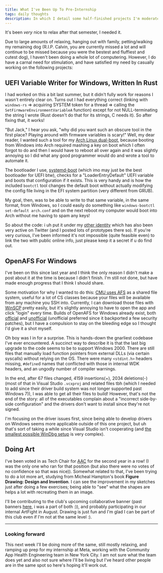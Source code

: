 ```yaml
---
title: What I've Been Up To Pre-Internship
tags: daily thoughts
description: In which I detail some half-finished projects I'm moderately proud of and just generally give life updates
---
```


It's been _very_ nice to relax after that semester, I needed it.

Due to large amounts of relaxing, hanging out with family, petting/walking my
remaining dog (R.I.P. Calvin, you are currently missed a lot and will continue
to be missed because you were the bestest and fluffiest and cutest dog), I
haven't been doing a whole lot of computering. However, I do have a carnal need
for stimulation, and have satisfied my need by casually working on the
following projects:

## UEFI Variable Writer for Windows, Written In Rust

I had worked on this a bit last summer, but it didn't fully work for reasons I
wasn't entirely clear on. Turns out I had everything correct (linking with
`windows-rs` => acquiring SYSTEM token for a thread => calling the
`SetFirmwareEnvironmentVariableA` function) except for not NULL-terminating the
string I wrote (Rust doesn't do that for its strings, C needs it). So after
fixing that, it works!

"But Jack," I hear you ask, "why did you want such an obscure tool in the first
place? Playing around with firmware variables is scary!" Well, my dear reader,
I wanted such a tool for my [Arch Linux
dual-boot](./2019-07-15-operating-system-shopping-1-2.html), because
booting from Windows into Arch required mashing a key on boot which I often
forgot to do and then I would have to reboot all over again and it was slightly
annoying so I did what any good programmer would do and wrote a tool to
automate it.

The bootloader I use,
[systemd-boot](https://wiki.archlinux.org/title/Systemd-boot) (which imo may
just be the best bootloader for UEFI btw), checks for a "LoaderEntryDefault"
UEFI variable and boots that configuration if it exists. This is very handy and
is how the included `bootctl` tool changes the default boot without actually
modifying the config file living in the EFI system partition (very different
from GRUB).

My goal, then, was to be able to write to that same variable, in the same
format, from Windows, so I could easily do something like `windows-bootctl
set-default arch.conf` and on the next reboot my computer would boot into Arch
without me having to spam any keys!

So about the code: i uh put it under my [other
identity](./2020-11-20-online-identity.html) which has also been very active on
Twitter (and I posted lots of prototypes there so). If you're very curious,
I've been informed it's not impossible (quite feasible even) to link the two
with public online info, just please keep it a secret if u do find out.

## OpenAFS For Windows

I've been on this since last year and I think the only reason I didn't make a
post about it at the time is because I didn't finish. I'm still not done, but
have made enough progress that I think I should share.

Some motivation for why I wanted to do this: [CMU uses
AFS](https://www.cmu.edu/computing/services/comm-collab/collaboration/afs/index.html)
as a shared file system, useful for a lot of CS classes because your files will
be available from any machine you SSH into. Currently, I can download those
files with [WinSCP](https://winscp.net/eng/index.php) pretty easily, but it's
slightly annoying to have to open the app and click "login" every time. Builds
of OpenAFS for Windows already exist, both
[official](https://www.openafs.org/frameless/windows.html) and
[unofficial](https://www.auristor.com/openafs/client-installer/) (unofficial
preferred since it backported a few security patches), but I have a compulsion
to stay on the bleeding edge so I thought I'd give it a shot myself.

Oh boy was I in for a surprise. This is hands-down the gnarliest codebase I've
ever encountered. A succinct way to describe it is that the last big upgrade to
the code seems to be to support Windows 2000. There are still files that
manually load function pointers from external DLLs (via certain syscalls)
without relying on the OS. There were many `<stdint.h>` headers missing,
`#define`d names that conflicted with those in internal WDK headers, and an
ungodly number of compiler warnings.

In the end, after 67 files changed, 4159 insertions(+), 2034 deletions(-) (most
of that in Visual Studio `.vcxproj` and related files tbh (which I needed to
add since their driver build system was not longer supported past Windows 7)),
I was able to get all their files to build! However, that's not the end of the
story: all of the executables complain about a "incorrect side-by-side
configuration" and the drivers don't want to install since they're not signed.

I'm focusing on the driver issues first, since being able to develop drivers on
Windows seems more applicable outside of this one project, but uh that's sort
of taking a while since Visual Studio isn't cooperating (and
[the smallest possible WinDbg setup](https://docs.microsoft.com/en-us/windows-hardware/drivers/debugger/debug-universal-drivers---step-by-step-lab--echo-kernel-mode-)
is very complex).

## Doing Art

I've been voted in as Tech Chair for [AAC](https://www.cmuaac.com) for the
second year in a row! (I was the only one who ran for that position (but also
there were no votes of no confidence so that was nice)). Somewhat related to
that, I've been trying to do a lot more art, studying from Micheal Hampton's
book **Figure Drawing: Design and Invention**. I can see the improvement in my
sketches just after doing a few exercises; being able to "see" what the shapes
are helps a lot with recreating them in an image.

I'll be contributing to the club's upcoming collaborative banner (past banners
[here](https://imgur.com/a/y07CpSn), i was a part of both :)), and probably
participating in our internal ArtFight in August. Drawing is just fun and I'm
glad I can be part of this club even if I'm not at the same level :).

<hr/>

### Looking forward

This next week I'll be doing more of the same, still mostly relaxing, and
ramping up prep for my internship at Meta, working with the Community App
Health Engineering team in New York City. I am not sure what the team does yet
and also not sure where I'll be living but I've heard other people are in the
same spot so here's hoping it'll work out.
